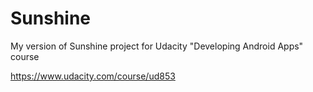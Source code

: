 # Sunshine
My version of Sunshine project for Udacity "Developing Android Apps" course

https://www.udacity.com/course/ud853
